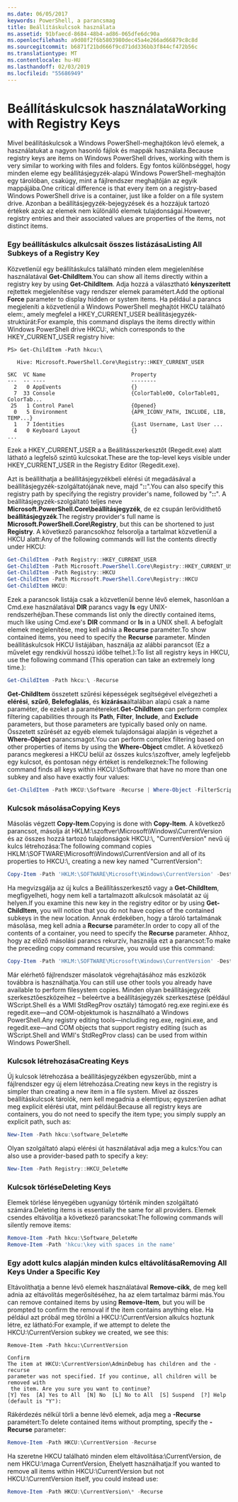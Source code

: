 ```yaml
---
ms.date: 06/05/2017
keywords: PowerShell, a parancsmag
title: Beállításkulcsok használata
ms.assetid: 91bfaecd-8684-48b4-ad86-065dfe6dc90a
ms.openlocfilehash: a9d08f2f6b5803980dec45a4e266ad66879c8c8d
ms.sourcegitcommit: b6871f21bd666f9cd71dd336bb3f844cf472b56c
ms.translationtype: MT
ms.contentlocale: hu-HU
ms.lasthandoff: 02/03/2019
ms.locfileid: "55686949"
---
```

# <a name="working-with-registry-keys"></a><span data-ttu-id="7f99a-103">Beállításkulcsok használata</span><span class="sxs-lookup"><span data-stu-id="7f99a-103">Working with Registry Keys</span></span>

<span data-ttu-id="7f99a-104">Mivel beállításkulcsok a Windows PowerShell-meghajtókon lévő elemek, a használatukat a nagyon hasonló fájlok és mappák használata.</span><span class="sxs-lookup"><span data-stu-id="7f99a-104">Because registry keys are items on Windows PowerShell drives, working with them is very similar to working with files and folders.</span></span> <span data-ttu-id="7f99a-105">Egy fontos különbséggel, hogy minden eleme egy beállításjegyzék-alapú Windows PowerShell-meghajtón egy tárolóban, csakúgy, mint a fájlrendszer meghajtóján az egyik mappájába.</span><span class="sxs-lookup"><span data-stu-id="7f99a-105">One critical difference is that every item on a registry-based Windows PowerShell drive is a container, just like a folder on a file system drive.</span></span> <span data-ttu-id="7f99a-106">Azonban a beállításjegyzék-bejegyzések és a hozzájuk tartozó értékek azok az elemek nem különálló elemek tulajdonságai.</span><span class="sxs-lookup"><span data-stu-id="7f99a-106">However, registry entries and their associated values are properties of the items, not distinct items.</span></span>

### <a name="listing-all-subkeys-of-a-registry-key"></a><span data-ttu-id="7f99a-107">Egy beállításkulcs alkulcsait összes listázása</span><span class="sxs-lookup"><span data-stu-id="7f99a-107">Listing All Subkeys of a Registry Key</span></span>

<span data-ttu-id="7f99a-108">Közvetlenül egy beállításkulcs található minden elem megjelenítése használatával **Get-ChildItem**.</span><span class="sxs-lookup"><span data-stu-id="7f99a-108">You can show all items directly within a registry key by using **Get-ChildItem**.</span></span> <span data-ttu-id="7f99a-109">Adja hozzá a választható **kényszerített** rejtettek megjelenítése vagy rendszer elemek paramétert.</span><span class="sxs-lookup"><span data-stu-id="7f99a-109">Add the optional **Force** parameter to display hidden or system items.</span></span> <span data-ttu-id="7f99a-110">Ha például a parancs megjeleníti a közvetlenül a Windows PowerShell meghajtót HKCU található elem:, amely megfelel a HKEY_CURRENT_USER beállításjegyzék-struktúrát:</span><span class="sxs-lookup"><span data-stu-id="7f99a-110">For example, this command displays the items directly within Windows PowerShell drive HKCU:, which corresponds to the HKEY_CURRENT_USER registry hive:</span></span>

```
PS> Get-ChildItem -Path hkcu:\

   Hive: Microsoft.PowerShell.Core\Registry::HKEY_CURRENT_USER

SKC  VC Name                           Property
---  -- ----                           --------
  2   0 AppEvents                      {}
  7  33 Console                        {ColorTable00, ColorTable01, ColorTab...
 25   1 Control Panel                  {Opened}
  0   5 Environment                    {APR_ICONV_PATH, INCLUDE, LIB, TEMP...}
  1   7 Identities                     {Last Username, Last User ...
  4   0 Keyboard Layout                {}
...
```

<span data-ttu-id="7f99a-111">Ezek a HKEY_CURRENT_USER a a Beállításszerkesztőt (Regedit.exe) alatt látható a legfelső szintű kulcsokat.</span><span class="sxs-lookup"><span data-stu-id="7f99a-111">These are the top-level keys visible under HKEY_CURRENT_USER in the Registry Editor (Regedit.exe).</span></span>

<span data-ttu-id="7f99a-112">Azt is beállíthatja a beállításjegyzékbeli elérési út megadásával a beállításjegyzék-szolgáltatójának neve, majd "**::**".</span><span class="sxs-lookup"><span data-stu-id="7f99a-112">You can also specify this registry path by specifying the registry provider's name, followed by "**::**".</span></span> <span data-ttu-id="7f99a-113">A beállításjegyzék-szolgáltató teljes neve **Microsoft.PowerShell.Core\\beállításjegyzék**, de ez csupán lerövidíthető **beállításjegyzék**.</span><span class="sxs-lookup"><span data-stu-id="7f99a-113">The registry provider's full name is **Microsoft.PowerShell.Core\\Registry**, but this can be shortened to just **Registry**.</span></span> <span data-ttu-id="7f99a-114">A következő parancsokhoz felsorolja a tartalmat közvetlenül a HKCU alatt:</span><span class="sxs-lookup"><span data-stu-id="7f99a-114">Any of the following commands will list the contents directly under HKCU:</span></span>

```powershell
Get-ChildItem -Path Registry::HKEY_CURRENT_USER
Get-ChildItem -Path Microsoft.PowerShell.Core\Registry::HKEY_CURRENT_USER
Get-ChildItem -Path Registry::HKCU
Get-ChildItem -Path Microsoft.PowerShell.Core\Registry::HKCU
Get-ChildItem HKCU:
```

<span data-ttu-id="7f99a-115">Ezek a parancsok listája csak a közvetlenül benne lévő elemek, hasonlóan a Cmd.exe használatával **DIR** parancs vagy **ls** egy UNIX-rendszerhéjban.</span><span class="sxs-lookup"><span data-stu-id="7f99a-115">These commands list only the directly contained items, much like using Cmd.exe's **DIR** command or **ls** in a UNIX shell.</span></span> <span data-ttu-id="7f99a-116">A befoglalt elemek megjelenítése, meg kell adnia a **Recurse** paraméter.</span><span class="sxs-lookup"><span data-stu-id="7f99a-116">To show contained items, you need to specify the **Recurse** parameter.</span></span> <span data-ttu-id="7f99a-117">Minden beállításkulcsok HKCU listájában, használja az alábbi parancsot (Ez a művelet egy rendkívül hosszú időbe telhet.):</span><span class="sxs-lookup"><span data-stu-id="7f99a-117">To list all registry keys in HKCU, use the following command (This operation can take an extremely long time.):</span></span>

```powershell
Get-ChildItem -Path hkcu:\ -Recurse
```

<span data-ttu-id="7f99a-118">**Get-ChildItem** összetett szűrési képességek segítségével elvégezheti a **elérési**, **szűrő**, **Belefoglalás**, és **kizárása**általában alapú csak a name paraméter, de ezeket a paramétereket.</span><span class="sxs-lookup"><span data-stu-id="7f99a-118">**Get-ChildItem** can perform complex filtering capabilities through its **Path**, **Filter**, **Include**, and **Exclude** parameters, but those parameters are typically based only on name.</span></span> <span data-ttu-id="7f99a-119">Összetett szűrését az egyéb elemek tulajdonságai alapján is végezhet a **Where-Object** parancsmagot.</span><span class="sxs-lookup"><span data-stu-id="7f99a-119">You can perform complex filtering based on other properties of items by using the **Where-Object** cmdlet.</span></span> <span data-ttu-id="7f99a-120">A következő parancs megkeresi a HKCU belül az összes kulcs:\\szoftver, amely legfeljebb egy kulcsot, és pontosan négy értéket is rendelkeznek:</span><span class="sxs-lookup"><span data-stu-id="7f99a-120">The following command finds all keys within HKCU:\\Software that have no more than one subkey and also have exactly four values:</span></span>

```powershell
Get-ChildItem -Path HKCU:\Software -Recurse | Where-Object -FilterScript {($_.SubKeyCount -le 1) -and ($_.ValueCount -eq 4) }
```

### <a name="copying-keys"></a><span data-ttu-id="7f99a-121">Kulcsok másolása</span><span class="sxs-lookup"><span data-stu-id="7f99a-121">Copying Keys</span></span>

<span data-ttu-id="7f99a-122">Másolás végzett **Copy-Item**.</span><span class="sxs-lookup"><span data-stu-id="7f99a-122">Copying is done with **Copy-Item**.</span></span> <span data-ttu-id="7f99a-123">A következő parancsot, másolja át HKLM:\\szoftver\\Microsoft\\Windows\\CurrentVersion és az összes hozzá tartozó tulajdonságok HKCU:\\, "CurrentVersion" nevű új kulcs létrehozása:</span><span class="sxs-lookup"><span data-stu-id="7f99a-123">The following command copies HKLM:\\SOFTWARE\\Microsoft\\Windows\\CurrentVersion and all of its properties to HKCU:\\, creating a new key named "CurrentVersion":</span></span>

```powershell
Copy-Item -Path 'HKLM:\SOFTWARE\Microsoft\Windows\CurrentVersion' -Destination hkcu:
```

<span data-ttu-id="7f99a-124">Ha megvizsgálja az új kulcs a Beállításszerkesztő vagy a **Get-ChildItem**, megfigyelheti, hogy nem kell a tartalmazott alkulcsok másolatát az új helyen.</span><span class="sxs-lookup"><span data-stu-id="7f99a-124">If you examine this new key in the registry editor or by using **Get-ChildItem**, you will notice that you do not have copies of the contained subkeys in the new location.</span></span> <span data-ttu-id="7f99a-125">Annak érdekében, hogy a tároló tartalmának másolása, meg kell adnia a **Recurse** paraméter.</span><span class="sxs-lookup"><span data-stu-id="7f99a-125">In order to copy all of the contents of a container, you need to specify the **Recurse** parameter.</span></span> <span data-ttu-id="7f99a-126">Ahhoz, hogy az előző másolási parancs rekurzív, használja ezt a parancsot:</span><span class="sxs-lookup"><span data-stu-id="7f99a-126">To make the preceding copy command recursive, you would use this command:</span></span>

```powershell
Copy-Item -Path 'HKLM:\SOFTWARE\Microsoft\Windows\CurrentVersion' -Destination hkcu: -Recurse
```

<span data-ttu-id="7f99a-127">Már elérhető fájlrendszer másolatok végrehajtásához más eszközök továbbra is használhatja.</span><span class="sxs-lookup"><span data-stu-id="7f99a-127">You can still use other tools you already have available to perform filesystem copies.</span></span> <span data-ttu-id="7f99a-128">Minden olyan beállításjegyzék szerkesztőeszközeihez – beleértve a beállításjegyzék szerkesztése (például WScript.Shell és a WMI StdRegProv osztály) támogató reg.exe regini.exe és regedit.exe—and COM-objektumok is használható a Windows PowerShell.</span><span class="sxs-lookup"><span data-stu-id="7f99a-128">Any registry editing tools—including reg.exe, regini.exe, and regedit.exe—and COM objects that support registry editing (such as WScript.Shell and WMI's StdRegProv class) can be used from within Windows PowerShell.</span></span>

### <a name="creating-keys"></a><span data-ttu-id="7f99a-129">Kulcsok létrehozása</span><span class="sxs-lookup"><span data-stu-id="7f99a-129">Creating Keys</span></span>

<span data-ttu-id="7f99a-130">Új kulcsok létrehozása a beállításjegyzékben egyszerűbb, mint a fájlrendszer egy új elem létrehozása.</span><span class="sxs-lookup"><span data-stu-id="7f99a-130">Creating new keys in the registry is simpler than creating a new item in a file system.</span></span> <span data-ttu-id="7f99a-131">Mivel az összes beállításkulcsok tárolók, nem kell megadnia a elemtípus; egyszerűen adhat meg explicit elérési utat, mint például:</span><span class="sxs-lookup"><span data-stu-id="7f99a-131">Because all registry keys are containers, you do not need to specify the item type; you simply supply an explicit path, such as:</span></span>

```powershell
New-Item -Path hkcu:\software_DeleteMe
```

<span data-ttu-id="7f99a-132">Olyan szolgáltató alapú elérési út használatával adja meg a kulcs:</span><span class="sxs-lookup"><span data-stu-id="7f99a-132">You can also use a provider-based path to specify a key:</span></span>

```powershell
New-Item -Path Registry::HKCU_DeleteMe
```

### <a name="deleting-keys"></a><span data-ttu-id="7f99a-133">Kulcsok törlése</span><span class="sxs-lookup"><span data-stu-id="7f99a-133">Deleting Keys</span></span>

<span data-ttu-id="7f99a-134">Elemek törlése lényegében ugyanúgy történik minden szolgáltató számára.</span><span class="sxs-lookup"><span data-stu-id="7f99a-134">Deleting items is essentially the same for all providers.</span></span> <span data-ttu-id="7f99a-135">Elemek csendes eltávolítja a következő parancsokat:</span><span class="sxs-lookup"><span data-stu-id="7f99a-135">The following commands will silently remove items:</span></span>

```powershell
Remove-Item -Path hkcu:\Software_DeleteMe
Remove-Item -Path 'hkcu:\key with spaces in the name'
```

### <a name="removing-all-keys-under-a-specific-key"></a><span data-ttu-id="7f99a-136">Egy adott kulcs alapján minden kulcs eltávolítása</span><span class="sxs-lookup"><span data-stu-id="7f99a-136">Removing All Keys Under a Specific Key</span></span>

<span data-ttu-id="7f99a-137">Eltávolíthatja a benne lévő elemek használatával **Remove-cikk**, de meg kell adnia az eltávolítás megerősítéséhez, ha az elem tartalmaz bármi más.</span><span class="sxs-lookup"><span data-stu-id="7f99a-137">You can remove contained items by using **Remove-Item**, but you will be prompted to confirm the removal if the item contains anything else.</span></span> <span data-ttu-id="7f99a-138">Ha például azt próbál meg törölni a HKCU:\\CurrentVersion alkulcs hoztunk létre, ez látható:</span><span class="sxs-lookup"><span data-stu-id="7f99a-138">For example, if we attempt to delete the HKCU:\\CurrentVersion subkey we created, we see this:</span></span>

```
Remove-Item -Path hkcu:\CurrentVersion

Confirm
The item at HKCU:\CurrentVersion\AdminDebug has children and the -recurse
parameter was not specified. If you continue, all children will be removed with
 the item. Are you sure you want to continue?
[Y] Yes  [A] Yes to All  [N] No  [L] No to All  [S] Suspend  [?] Help
(default is "Y"):
```

<span data-ttu-id="7f99a-139">Rákérdezés nélkül törli a benne lévő elemek, adja meg a **-Recurse** paramétert:</span><span class="sxs-lookup"><span data-stu-id="7f99a-139">To delete contained items without prompting, specify the **-Recurse** parameter:</span></span>

```powershell
Remove-Item -Path HKCU:\CurrentVersion -Recurse
```

<span data-ttu-id="7f99a-140">Ha szeretne HKCU található minden elem eltávolítása:\\CurrentVersion, de nem HKCU:\\maga CurrentVersion, Ehelyett használhatja:</span><span class="sxs-lookup"><span data-stu-id="7f99a-140">If you wanted to remove all items within HKCU:\\CurrentVersion but not HKCU:\\CurrentVersion itself, you could instead use:</span></span>

```powershell
Remove-Item -Path HKCU:\CurrentVersion\* -Recurse
```